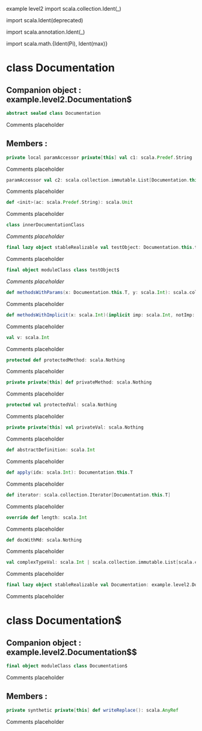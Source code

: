 example
level2
import scala.collection.Ident(_)

import scala.Ident(deprecated)

import scala.annotation.Ident(_)

import scala.math.{Ident(Pi), Ident(max)}

# class Documentation

## Companion object : example.level2.Documentation$

```scala
abstract sealed class Documentation
```

Comments placeholder
## Members :

```scala
private local paramAccessor private[this] val c1: scala.Predef.String
```
Comments placeholder
```scala
paramAccessor val c2: scala.collection.immutable.List[Documentation.this.T]
```
Comments placeholder
```scala
def <init>(ac: scala.Predef.String): scala.Unit
```
Comments placeholder
```scala
class innerDocumentationClass
```

*Comments placeholder*
```scala
final lazy object stableRealizable val testObject: Documentation.this.testObject
```
Comments placeholder
```scala
final object moduleClass class testObject$
```

*Comments placeholder*
```scala
def methodsWithParams(x: Documentation.this.T, y: scala.Int): scala.collection.immutable.List[scala.collection.Map[scala.Int, Documentation.this.T]]
```
Comments placeholder
```scala
def methodsWithImplicit(x: scala.Int)(implicit imp: scala.Int, notImp: scala.Predef.String): scala.Nothing
```
Comments placeholder
```scala
val v: scala.Int
```
Comments placeholder
```scala
protected def protectedMethod: scala.Nothing
```
Comments placeholder
```scala
private private[this] def privateMethod: scala.Nothing
```
Comments placeholder
```scala
protected val protectedVal: scala.Nothing
```
Comments placeholder
```scala
private private[this] val privateVal: scala.Nothing
```
Comments placeholder
```scala
def abstractDefinition: scala.Int
```
Comments placeholder
```scala
def apply(idx: scala.Int): Documentation.this.T
```
Comments placeholder
```scala
def iterator: scala.collection.Iterator[Documentation.this.T]
```
Comments placeholder
```scala
override def length: scala.Int
```
Comments placeholder
```scala
def docWithMd: scala.Nothing
```
Comments placeholder
```scala
val complexTypeVal: scala.Int | scala.collection.immutable.List[scala.collection.immutable.List[Documentation.this.T]] & scala.Predef.String | scala.Tuple2[scala.Double | scala.Int, scala.Double] | scala.Function1[scala.Int, scala.Predef.String]
```
Comments placeholder


```scala
final lazy object stableRealizable val Documentation: example.level2.Documentation
```
Comments placeholder

# class Documentation$

## Companion object : example.level2.Documentation$$

```scala
final object moduleClass class Documentation$
```

Comments placeholder
## Members :

```scala
private synthetic private[this] def writeReplace(): scala.AnyRef
```
Comments placeholder

